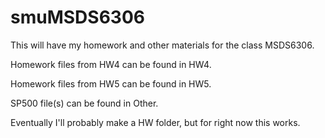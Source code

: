 # smuMSDS6306

This will have my homework and other materials for the class MSDS6306. 

Homework files from HW4 can be found in HW4.

Homework files from HW5 can be found in HW5.

SP500 file(s) can be found in Other.

Eventually I'll probably make a HW folder, but for right now this works.
